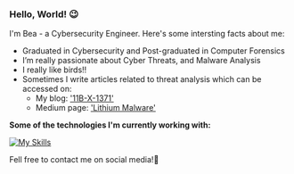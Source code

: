 

### Hello, World! 😉
I'm Bea - a Cybersecurity Engineer. Here's some intersting facts about me:
- Graduated in Cybersecurity and Post-graduated in Computer Forensics
- I’m really passionate about Cyber Threats, and Malware Analysis
- I really like birds!!
- Sometimes I write articles related to threat analysis which can be accessed on:
    - My blog: ['11B-X-1371'](https://0wlexe.github.io/)
    - Medium page: ['Lithium Malware'](https://litio.medium.com/) 

**Some of the technologies I'm currently working with:**

[![My Skills](https://skillicons.dev/icons?i=aws,linux,github,kali,bash,python,gcp,visualstudio)](https://skillicons.dev)


Fell free to contact me on social media!👋

<!--
**j4nedoe/j4nedoe** is a ✨ _special_ ✨ repository because its `README.md` (this file) appears on your GitHub profile.

Here are some ideas to get you started:

# Titulo

- 🔭 I’m currently working on ...
- 🌱 I’m currently learning ...
- 👯 I’m looking to collaborate on ...
- 🤔 I’m looking for help with ...
- 💬 Ask me about ...
- 📫 How to reach me: ...
- 😄 Pronouns: ...
- ⚡ Fun fact: ...
-->

